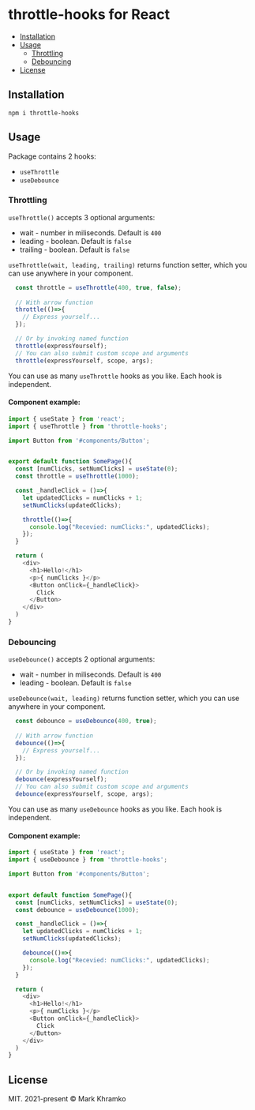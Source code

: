 # throttle-hooks for React

* [Installation](#installation)
* [Usage](#usage)
  + [Throttling](#throttling)
  + [Debouncing](#debouncing)
* [License](#license)

## Installation

`npm i throttle-hooks`

## Usage

Package contains 2 hooks: 
* `useThrottle`
* `useDebounce`

### Throttling

`useThrottle()` accepts 3 optional arguments:
* wait - number in miliseconds. Default is `400`
* leading - boolean. Default is `false`
* trailing - boolean. Default is `false`

`useThrottle(wait, leading, trailing)` returns function setter, which you can use anywhere in your component.
```js
  const throttle = useThrottle(400, true, false);
  
  // With arrow function
  throttle(()=>{
    // Express yourself...
  });

  // Or by invoking named function
  throttle(expressYourself);
  // You can also submit custom scope and arguments
  throttle(expressYourself, scope, args);
```

You can use as many `useThrottle` hooks as you like. Each hook is independent.

#### Component example:
```js
import { useState } from 'react';
import { useThrottle } from 'throttle-hooks';

import Button from '#components/Button';


export default function SomePage(){
  const [numClicks, setNumClicks] = useState(0);
  const throttle = useThrottle(1000);

  const _handleClick = ()=>{
    let updatedClicks = numClicks + 1;
    setNumClicks(updatedClicks);

    throttle(()=>{
      console.log("Recevied: numClicks:", updatedClicks);
    });
  }

  return (
    <div>
      <h1>Hello!</h1>
      <p>{ numClicks }</p>
      <Button onClick={_handleClick}>
        Click
      </Button>
    </div>
  )
}
```

### Debouncing
`useDebounce()` accepts 2 optional arguments:
* wait - number in miliseconds. Default is `400`
* leading - boolean. Default is `false`

`useDebounce(wait, leading)` returns function setter, which you can use anywhere in your component.
```js
  const debounce = useDebounce(400, true);
  
  // With arrow function
  debounce(()=>{
    // Express yourself...
  });

  // Or by invoking named function
  debounce(expressYourself);
  // You can also submit custom scope and arguments
  debounce(expressYourself, scope, args);
```

You can use as many `useDebounce` hooks as you like. Each hook is independent.

#### Component example:
```js
import { useState } from 'react';
import { useDebounce } from 'throttle-hooks';

import Button from '#components/Button';


export default function SomePage(){
  const [numClicks, setNumClicks] = useState(0);
  const debounce = useDebounce(1000);

  const _handleClick = ()=>{
    let updatedClicks = numClicks + 1;
    setNumClicks(updatedClicks);

    debounce(()=>{
      console.log("Recevied: numClicks:", updatedClicks);
    });
  }

  return (
    <div>
      <h1>Hello!</h1>
      <p>{ numClicks }</p>
      <Button onClick={_handleClick}>
        Click
      </Button>
    </div>
  )
}
```

## License
MIT. 2021-present © Mark Khramko